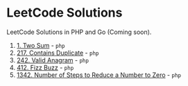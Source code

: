 # LeetCode Solutions

LeetCode Solutions in PHP and Go (Coming soon).

1. [1. Two Sum](https://github.com/ahmedmaazin/leet-solutions/blob/master/src/php/twoSum.php) - `php`
2. [217. Contains Duplicate](https://github.com/ahmedmaazin/leet-solutions/blob/master/src/php/containsDuplicate.php) - `php`
3. [242. Valid Anagram](https://github.com/ahmedmaazin/leet-solutions/blob/master/src/php/anagram.php) - `php`
4. [412. Fizz Buzz](https://github.com/ahmedmaazin/leet-solutions/blob/master/src/php/fizzBuzz.php) - `php`
5. [1342. Number of Steps to Reduce a Number to Zero](https://github.com/ahmedmaazin/leet-solutions/blob/master/src/php/numberOfSteps.php) - `php`
